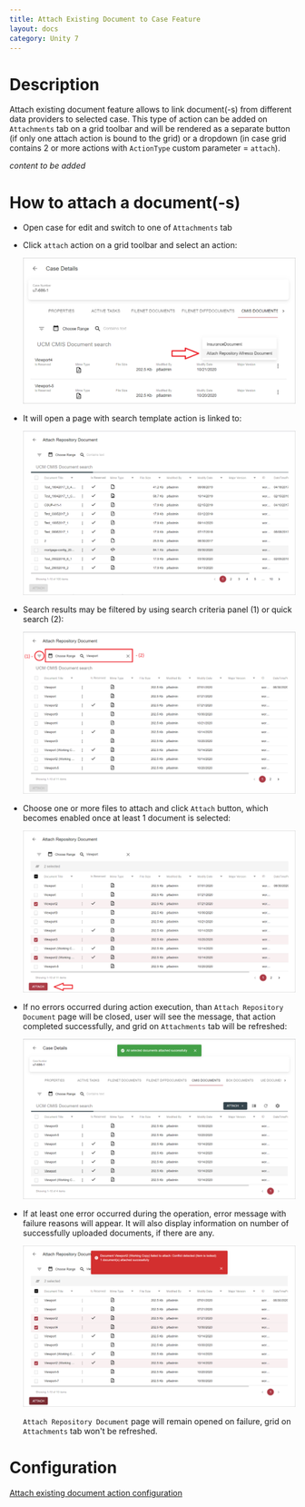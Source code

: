 ```yaml
---
title: Attach Existing Document to Case Feature
layout: docs
category: Unity 7
---
```

# Description

Attach existing document feature allows to link document(-s) from different data providers to selected case. 
This type of action can be added on `Attachments` tab on a grid toolbar and will be rendered as a separate button 
(if only one attach action is bound to the grid) or a dropdown (in case grid contains 2 or more actions with 
`ActionType` custom parameter = `attach`).

*content to be added*

# How to attach a document(-s)

- Open case for edit and switch to one of `Attachments` tab 

- Click `attach` action on a grid toolbar and select an action: 

    ![Attach existing document action](attach-existing-document/images/attach-existing-action.png)

- It will open a page with search template action is linked to: 

    ![Search template with document to attach](attach-existing-document/images/attach-search-template.png)

- Search results may be filtered by using search criteria panel (1) or quick search (2):

    ![Attach document form with filled properties](attach-existing-document/images/filter-documents-to-attach.png)
    
- Choose one or more files to attach and click `Attach` button, which becomes enabled once at least 1 document is 
selected:

    ![Attach action failure](attach-existing-document/images/attach-selected-documents.png)
    
- If no errors occurred during action execution, than `Attach Repository Document` page will be closed, user will see 
the message, that action completed successfully, and grid on `Attachments` tab will be refreshed:

    ![Successfully completed action](attach-existing-document/images/attach-existing-document-success.png)
    
- If at least one error occurred during the operation, error message with failure reasons will appear. It will also 
display information on number of successfully uploaded documents, if there are any.

    ![Attach action completed with failure](attach-existing-document/images/attach-existing-document-error.png)

    `Attach Repository Document` page will remain opened on failure, grid on `Attachments` tab won't be refreshed.
    
# Configuration

[Attach existing document action configuration](../../configuration/actions/attach-existing-document.md)
